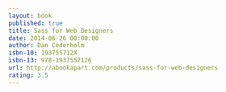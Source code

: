 ```yaml
---
layout: book
published: true
title: Sass for Web Designers
date: 2014-06-26 00:00:00
author: Dan Cederholm
isbn-10: 193755712X
isbn-13: 978-1937557126
url: http://abookapart.com/products/sass-for-web-designers
rating: 3.5
---
```


